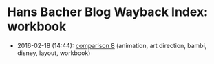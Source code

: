 # Hans Bacher Blog Wayback Index: workbook

* 2016-02-18 (14:44): [comparison 8](https://web.archive.org/web/https://one1more2time3.wordpress.com/2016/02/18/comparison-8/) (animation, art direction, bambi, disney, layout, workbook)